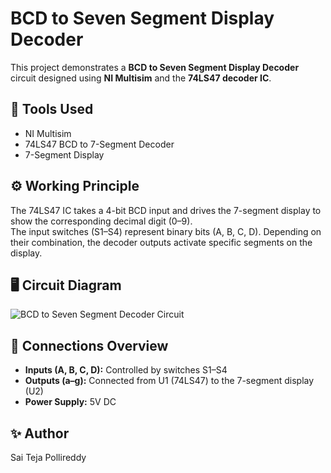 # BCD to Seven Segment Display Decoder

This project demonstrates a **BCD to Seven Segment Display Decoder** circuit designed using **NI Multisim** and the **74LS47 decoder IC**.

## 🧰 Tools Used
- NI Multisim
- 74LS47 BCD to 7-Segment Decoder
- 7-Segment Display

## ⚙️ Working Principle
The 74LS47 IC takes a 4-bit BCD input and drives the 7-segment display to show the corresponding decimal digit (0–9).  
The input switches (S1–S4) represent binary bits (A, B, C, D). Depending on their combination, the decoder outputs activate specific segments on the display.

## 🖥️ Circuit Diagram
![BCD to Seven Segment Decoder Circuit](<img width="1656" height="822" alt="Screenshot 2025-10-22 212827" src="https://github.com/user-attachments/assets/479480fb-36f3-496d-aa6c-f5502bdd61c8" />
)

## 🧩 Connections Overview
- **Inputs (A, B, C, D):** Controlled by switches S1–S4  
- **Outputs (a–g):** Connected from U1 (74LS47) to the 7-segment display (U2)  
- **Power Supply:** 5V DC  

## ✨ Author
Sai Teja Pollireddy

